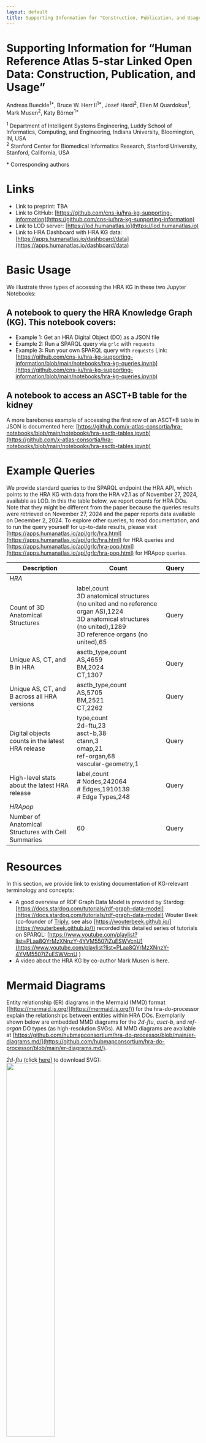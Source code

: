 ```yaml
---
layout: default
title: Supporting Information for "Construction, Publication, and Usage of the Human Reference Atlas Knowledge Graph for 5-Star Linked Open Data"
---
```


# Supporting Information for “Human Reference Atlas 5-star Linked Open Data: Construction, Publication, and Usage”

Andreas Bueckle<sup>1*</sup>, Bruce W. Herr II<sup>1*</sup>, Josef Hardi<sup>2</sup>, Ellen M Quardokus<sup>1</sup>, Mark Musen<sup>2</sup>, Katy Börner<sup>1\*</sup>

<sup>1</sup> Department of Intelligent Systems Engineering, Luddy School of Informatics, Computing, and Engineering, Indiana University, Bloomington, IN, USA\
<sup>2</sup> Stanford Center for Biomedical Informatics Research, Stanford University, Stanford, California, USA

\* Corresponding authors

# Links

- Link to preprint: TBA
- Link to GitHub: [https://github.com/cns-iu/hra-kg-supporting-information](https://github.com/cns-iu/hra-kg-supporting-information)
- Link to LOD server: [https://lod.humanatlas.io](https://lod.humanatlas.io)
- Link to HRA Dashboard with HRA KG data: [https://apps.humanatlas.io/dashboard/data](https://apps.humanatlas.io/dashboard/data)

# Basic Usage

We illustrate three types of accessing the HRA KG in these two Jupyter Notebooks:

## A notebook to query the HRA Knowledge Graph (KG). This notebook covers:

- Example 1: Get an HRA Digital Object (DO) as a JSON file
- Example 2: Run a SPARQL query via `grlc` with `requests`
- Example 3: Run your own SPARQL query with `requests`
  Link: [https://github.com/cns-iu/hra-kg-supporting-information/blob/main/notebooks/hra-kg-queries.ipynb](https://github.com/cns-iu/hra-kg-supporting-information/blob/main/notebooks/hra-kg-queries.ipynb)

## A notebook to access an ASCT+B table for the kidney

A more barebones example of accessing the first row of an ASCT+B table in JSON is documented here: [https://github.com/x-atlas-consortia/hra-notebooks/blob/main/notebooks/hra-asctb-tables.ipynb](https://github.com/x-atlas-consortia/hra-notebooks/blob/main/notebooks/hra-asctb-tables.ipynb)

# Example Queries

We provide standard queries to the SPARQL endpoint the HRA API, which points to the HRA KG with data from the HRA v2.1 as of November 27, 2024, available as LOD. In this the table below, we report counts for HRA DOs. Note that they might be different from the paper because the queries results were retrieved on November 27, 2024 and the paper reports data available on December 2, 2024. To explore other queries, to read documentation, and to run the query yourself for up-to-date results, please visit [https://apps.humanatlas.io/api/grlc/hra.html](https://apps.humanatlas.io/api/grlc/hra.html) for HRA queries and [https://apps.humanatlas.io/api/grlc/hra-pop.html](https://apps.humanatlas.io/api/grlc/hra-pop.html) for HRApop queries.

| Description                                         | Count                                                                                                                                                                 | Query |     |     |
| --------------------------------------------------- | --------------------------------------------------------------------------------------------------------------------------------------------------------------------- | ----- | --- | --- |
| _HRA_                                               |                                                                                                                                                                       |       |     |     |
| Count of 3D Anatomical Structures                   | label,count<br>3D anatomical structures (no united and no reference organ AS),1224<br>3D anatomical structures (no united),1289<br>3D reference organs (no united),65 | Query |     |     |
| Unique AS, CT, and B in HRA                         | asctb_type,count<br>AS,4659<br>BM,2024<br>CT,1307                                                                                                                     | Query |     |     |
| Unique AS, CT, and B across all HRA versions        | asctb_type,count<br>AS,5705<br>BM,2521<br>CT,2262                                                                                                                     | Query |     |     |
| Digital objects counts in the latest HRA release    | type,count<br>2d-ftu,23<br>asct-b,38<br>ctann,3<br>omap,21<br>ref-organ,68<br>vascular-geometry,1                                                                     | Query |     |     |
| High-level stats about the latest HRA release       | label,count<br># Nodes,242064<br># Edges,1910139<br># Edge Types,248                                                                                                  | Query |     |     |
| _HRApop_                                            |                                                                                                                                                                       |       |     |     |
| Number of Anatomical Structures with Cell Summaries | 60                                                                                                                                                                    | Query |     |     |

# Resources
In this section, we provide link to existing documentation of KG-relevant terminology and concepts:
- A good overview of RDF Graph Data Model is provided by Stardog: [https://docs.stardog.com/tutorials/rdf-graph-data-model](https://docs.stardog.com/tutorials/rdf-graph-data-model)
Wouter Beek (co-founder of [Triply](https://triply.cc/en-US), see also [https://wouterbeek.github.io/](https://wouterbeek.github.io/)) recorded this detailed series of tutorials on SPARQL: [https://www.youtube.com/playlist?list=PLaa8QYrMzXNnzY-4YVM5507iZuESWVcnU](https://www.youtube.com/playlist?list=PLaa8QYrMzXNnzY-4YVM5507iZuESWVcnU )
- A video about the HRA KG by co-author Mark Musen is here.



# Mermaid Diagrams

Entity relationship (ER) diagrams in the Mermaid (MMD) format ([https://mermaid.js.org/](https://mermaid.js.org/)) for the hra-do-processor explain the relationships between entities within HRA DOs. Exemplarily shown below are embedded MMD diagrams for the _2d-ftu_, _asct-b_, and _ref-organ_ DO types (as high-resolution SVGs). All MMD diagrams are available at [https://github.com/hubmapconsortium/hra-do-processor/blob/main/er-diagrams.md/](https://github.com/hubmapconsortium/hra-do-processor/blob/main/er-diagrams.md/).

_2d-ftu_ (click [here](https://raw.githubusercontent.com/hubmapconsortium/hra-do-processor/e138a5e639a3e2a39e5117e53f8fef049274b457/docs/er-diagrams/index-1.svg)] to download SVG):\
<img width = 50% src="https://raw.githubusercontent.com/hubmapconsortium/hra-do-processor/e138a5e639a3e2a39e5117e53f8fef049274b457/docs/er-diagrams/index-1.svg?sanitize=true">

_asct-b_ (click [here(https://raw.githubusercontent.com/hubmapconsortium/hra-do-processor/e138a5e639a3e2a39e5117e53f8fef049274b457/docs/er-diagrams/index-2.svg)] to download SVG):\
<img width = 50% src="https://raw.githubusercontent.com/hubmapconsortium/hra-do-processor/e138a5e639a3e2a39e5117e53f8fef049274b457/docs/er-diagrams/index-2.svg?sanitize=true">

_ref-organ_ (click [here(https://raw.githubusercontent.com/hubmapconsortium/hra-do-processor/e138a5e639a3e2a39e5117e53f8fef049274b457/docs/er-diagrams/index-9.svg)] to download SVG):\
<img width = 50% src="https://raw.githubusercontent.com/hubmapconsortium/hra-do-processor/e138a5e639a3e2a39e5117e53f8fef049274b457/docs/er-diagrams/index-9.svg?sanitize=true">
